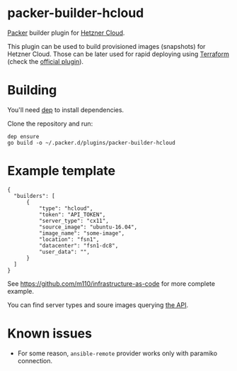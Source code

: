 # packer-builder-hcloud
[Packer](https://packer.io/) builder plugin for [Hetzner Cloud](https://hetzner.cloud/).

This plugin can be used to build provisioned images (snapshots) for Hetzner Cloud.
Those can be later used for rapid deploying using [Terraform](https://terraform.io/) (check the [official plugin](https://github.com/hetznercloud/terraform-provider-hcloud)).

# Building

You'll need [dep](https://github.com/golang/dep) to install dependencies.

Clone the repository and run:

```
dep ensure
go build -o ~/.packer.d/plugins/packer-builder-hcloud
```

# Example template

```
{
  "builders": [
      {
          "type": "hcloud",
          "token": "API_TOKEN",
          "server_type": "cx11",
          "source_image": "ubuntu-16.04",
          "image_name": "some-image",
          "location": "fsn1",
          "datacenter": "fsn1-dc8",
          "user_data": "",
      }
  ]
}
```

See https://github.com/m110/infrastructure-as-code for more complete example.

You can find server types and soure images querying [the API](https://docs.hetzner.cloud/#resources-server-types).

# Known issues

* For some reason, `ansible-remote` provider works only with paramiko connection.

